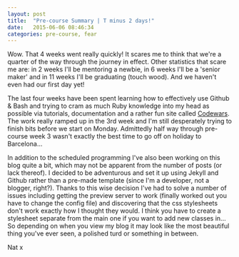 ```yaml
---
layout: post
title:  "Pre-course Summary | T minus 2 days!"
date:   2015-06-06 08:46:34
categories: pre-course, fear
---
```


Wow. That 4 weeks went really quickly! It scares me to think that we're a quarter of the way through the journey in effect. Other statistics that scare me are: in 2 weeks I'll be mentoring a newbie, in 6 weeks I'll be a 'senior maker' and in 11 weeks I'll be graduating (touch wood). And we haven't even had our first day yet!

The last four weeks have been spent learning how to effectively use Github & Bash and trying to cram as much Ruby knowledge into my head as possible via tutorials, documentation and a rather fun site called <a href="http://www.codewars.com/about">Codewars</a>. The work really ramped up in the 3rd week and I'm still desperately trying to finish bits before we start on Monday. Admittedly half way through pre-course week 3 wasn't exactly the best time to go off on holiday to Barcelona...

In addition to the scheduled programming I've also been working on this blog quite a bit, which may not be apparent from the number of posts (or lack thereof). I decided to be adventurous and set it up using Jekyll and Github rather than a pre-made template (since I'm a developer, not a blogger, right?). Thanks to this wise decision I've had to solve a number of issues including getting the preview server to work (finally worked out you have to change the config file) and discovering that the css stylesheets don't work exactly how I thought they would. I think you have to create a stylesheet separate from the main one if you want to add new classes in... So depending on when you view my blog it may look like the most beautiful thing you've ever seen, a polished turd or something in between. 

Nat x
